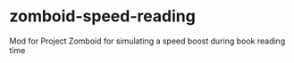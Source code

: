 # zomboid-speed-reading
Mod for Project Zomboid for simulating a speed boost during book reading time
